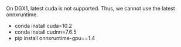 On DGX1, latest cuda is not supported. Thus, we cannot use the latest onnxruntime.
* conda install cuda=10.2
* conda install cudnn=7.6.5
* pip install onnxruntime-gpu==1.4
